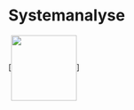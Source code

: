 # Systemanalyse

[<img src="https://cdn.rawgit.com/Siilwyn/awesome-pixel-art/1d81c507/sheep-timelapse.gif" align="center" width="118">]
